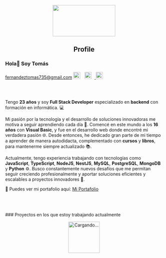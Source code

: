 <p align="center">
  <img src="https://media.giphy.com/media/26tn33aiTi1jkl6H6/giphy.gif?cid=790b7611ev2dsukvjzc0e0eyu2ms214kwkof4gcyypm7owx2&ep=v1_gifs_search&rid=giphy.gif&ct=g" width="200" height="100"/>
</p>

<h2 align="center">Profile</h2>


### Hola👋 Soy Tomás

<a href="https://www.linkedin.com/in/tomas-fernandez-55870a28b/"> fernandeztomas735@gmail.com </a>
<a>
  <img style="margin-right: 10px;" alt="LinkedIn" width="22px" src="https://cdn.jsdelivr.net/npm/simple-icons@v3/icons/linkedin.svg" />
</a>
<a href="mailto:fernandeztomas735@gmail.com">
  <img style="margin-right: 10px;" alt="Email" width="22px" src="https://cdn.jsdelivr.net/npm/simple-icons@v3/icons/mail-dot-ru.svg" />
</a>
<a href="https://tuportafolio.com">
  <img style="margin-right: 10px;" alt="Portafolio" width="22px" src="https://cdn.jsdelivr.net/npm/simple-icons@v3/icons/github.svg" />
</a>


<br />
<br />

<div>
 <p>

Tengo **23 años** y soy **Full Stack Developer** especializado en **backend** con formación en informática. 💻

Mi pasión por la tecnología y el desarrollo de soluciones innovadoras me motiva a seguir aprendiendo cada día 🚀. Comencé en este mundo a los **16 años** con **Visual Basic**, y fue en el desarrollo web donde encontré mi verdadera pasión 🌐. Desde entonces, he dedicado gran parte de mi tiempo a aprender de manera autodidacta, complementado con **cursos** y **libros**, para mantenerme siempre actualizado 📚.

Actualmente, tengo experiencia trabajando con tecnologías como **JavaScript**, **TypeScript**, **NodeJS**, **NestJS**, **MySQL**, **PostgreSQL**, **MongoDB** y **Python** ⚙️. Busco constantemente nuevos desafíos que me permitan seguir creciendo profesionalmente y aportar soluciones eficientes y escalables a proyectos innovadores 🌟.

🚀 Puedes ver mi portafolio aquí: [Mi Portafolio](https://tuportafolio.com)


</h4>
</div>

<br />
<br />
<br />
### Proyectos en los que estoy trabajando actualmente

<p align="center">
  <img src="https://media.giphy.com/media/fphXG8dDcRHVavls9o/giphy.gif?cid=790b7611m9rxw474046ti6f44hrqup6h5ivzmxd8aj6b03um&ep=v1_stickers_search&rid=giphy.gif&ct=s" width="100" height="100" alt="Cargando..."/>
</p>

<!---
<br />
 **Proyecto 1**: Descripción breve
- **Proyecto 2**: Descripción breve
- **Proyecto 3**: Descripción breve


<br />
-->
